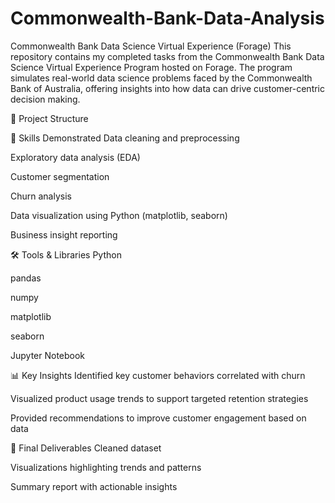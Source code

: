 # Commonwealth-Bank-Data-Analysis

Commonwealth Bank Data Science Virtual Experience (Forage)
This repository contains my completed tasks from the Commonwealth Bank Data Science Virtual Experience Program hosted on Forage. The program simulates real-world data science problems faced by the Commonwealth Bank of Australia, offering insights into how data can drive customer-centric decision making.

📁 Project Structure

🧠 Skills Demonstrated
Data cleaning and preprocessing

Exploratory data analysis (EDA)

Customer segmentation

Churn analysis

Data visualization using Python (matplotlib, seaborn)

Business insight reporting

🛠️ Tools & Libraries
Python

pandas

numpy

matplotlib

seaborn

Jupyter Notebook

📊 Key Insights
Identified key customer behaviors correlated with churn

Visualized product usage trends to support targeted retention strategies

Provided recommendations to improve customer engagement based on data

📄 Final Deliverables
Cleaned dataset

Visualizations highlighting trends and patterns

Summary report with actionable insights
